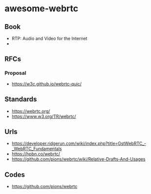 # awesome-webrtc

## Book 

* RTP: Audio and Video for the Internet 
* 

## RFCs

### Proposal

* https://w3c.github.io/webrtc-quic/

## Standards

* https://webrtc.org/
* https://www.w3.org/TR/webrtc/

## Urls

* https://developer.ridgerun.com/wiki/index.php?title=GstWebRTC_-_WebRTC_Fundamentals
* https://hpbn.co/webrtc/
* https://github.com/pions/webrtc/wiki/Relative-Drafts-And-Usages

## Codes

* https://github.com/pions/webrtc
